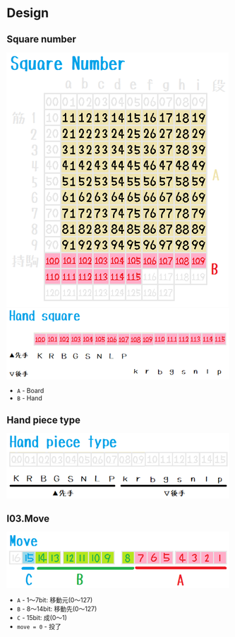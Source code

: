 # Design

## Square number

![20210627shogi38.png](./img/20210627shogi38.png)  
![20210627shogi39.png](./img/20210627shogi39.png)  

* `A` - Board
* `B` - Hand

## Hand piece type

![20210627shogi40.png](./img/20210627shogi40.png)  

## l03.Move

![20210627shogi33a1.png](./img/20210627shogi33a1.png)  

* `A` - 1～7bit: 移動元(0～127)
* `B` - 8～14bit: 移動先(0～127)
* `C` - 15bit: 成(0～1)
* `move = 0` - 投了
